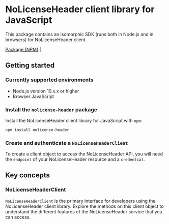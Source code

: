 # NoLicenseHeader client library for JavaScript

This package contains an isomorphic SDK (runs both in Node.js and in browsers) for NoLicenseHeader client.



[Package (NPM)](https://www.npmjs.com/package/nolicense-header) |

## Getting started

### Currently supported environments

- Node.js version 10.x.x or higher
- Browser JavaScript


### Install the `nolicense-header` package

Install the NoLicenseHeader client library for JavaScript with `npm`:

```bash
npm install nolicense-header
```

### Create and authenticate a `NoLicenseHeaderClient`

To create a client object to access the NoLicenseHeader API, you will need the `endpoint` of your NoLicenseHeader resource and a `credential`.
## Key concepts

### NoLicenseHeaderClient

`NoLicenseHeaderClient` is the primary interface for developers using the NoLicenseHeader client library. Explore the methods on this client object to understand the different features of the NoLicenseHeader service that you can access.

